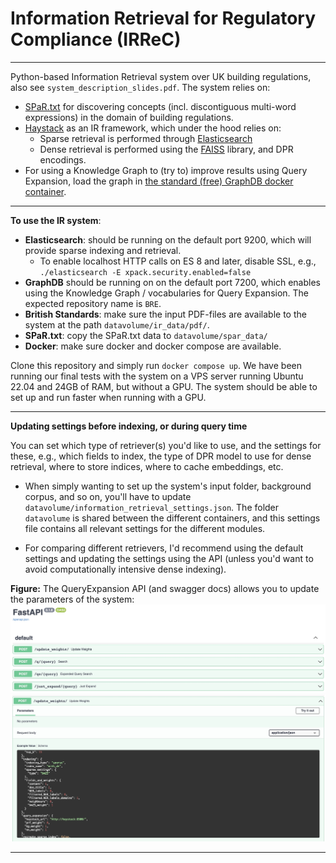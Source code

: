 # Information Retrieval for Regulatory Compliance (IRReC)

---
Python-based Information Retrieval system over UK building regulations, also see `system_description_slides.pdf`. The
system relies on:
* [SPaR.txt](https://github.com/rubenkruiper/SPaR.txt) for discovering concepts (incl. discontiguous multi-word expressions) in the domain of building regulations.
* [Haystack](https://github.com/deepset-ai/haystack/) as an IR framework, which under the hood relies on:
  * Sparse retrieval is performed through [Elasticsearch](https://www.elastic.co/downloads/elasticsearch) 
  * Dense retrieval is performed using the [FAISS](https://faiss.ai/) library, and DPR encodings.
* For using a Knowledge Graph to (try to) improve results using Query Expansion, load the
graph in [the standard (free) GraphDB docker container](https://github.com/Ontotext-AD/graphdb-docker).

---
**To use the IR system**:
* **Elasticsearch**: should be running on the default port 9200, which will provide sparse indexing and retrieval.
  * To enable localhost HTTP calls on ES 8 and later, disable SSL, e.g., `./elasticsearch -E xpack.security.enabled=false`
* **GraphDB** should be running on on the default port 7200, which enables using the Knowledge Graph / vocabularies 
for Query Expansion. The expected repository name is `BRE`.
* **British Standards**: make sure the input PDF-files are available to the system at the path `datavolume/ir_data/pdf/`.
* **SPaR.txt**: copy the SPaR.txt data to `datavolume/spar_data/`
* **Docker**: make sure docker and docker compose are available.

Clone this repository and simply run `docker compose up`. We have been running our final tests with the system on a VPS server running Ubuntu 22.04 and 24GB of RAM, but without a GPU. The system should be able to set up and run faster when running with a GPU. 
<!-- ; the assumption is that you have one of the following:
1. One or several pre-trained clustering models, enabling clustering of unseen text on a CPU. To this end copy the contents
  the `cluster_data.zip` file to the path: `datavolume/cluster_data`
2. A GPU-enabled machine, with KMCUDA set up correctly (also see note see below) to be able to create your own clustering model. -->

<!-- **FIRST RUNS**  
When the system is being run for the first time, each of the docker containers is trying
to access each-others API's to continue their own processes. Therefore, it may be required to
re-initialise some of the containers. Options include:
* restart the whole system with `docker compose up`
* restart single container from separate terminal window `sudo docker-compose up --force-recreate --no-deps -d $container_name`
with `$container_name` being one of: `haystack`, `cluster`, `spar`, `query_expansion`. -->


---
**Updating settings before indexing, or during query time**

You can set which type of retriever(s) you'd like to use, and the settings for these, e.g., which fields to index, the type of DPR model to use for dense retrieval, where to store indices, where to cache embeddings, etc. 

* When simply wanting to set up the system's input folder, background corpus, and so on, you'll have to update `datavolume/information_retrieval_settings.json`. The folder `datavolume` is shared between the different containers, and this settings file contains all relevant settings for the different modules.

* For comparing different retrievers, I'd recommend using the default settings and updating the settings using the API (unless you'd want to avoid computationally intensive dense indexing). 


**Figure:** The QueryExpansion API (and swagger docs) allows you to update the parameters of the system:
![alt text](https://github.com/rubenkruiper/irrec/blob/main/swagger_qe.jpeg?raw=true)
![alt text](https://github.com/rubenkruiper/irrec/blob/main/swagger_parameters.jpeg?raw=true)

---
<!-- Old clustering module

If interested in **training a clustering model** from scratch:

* The clustering container relies on [KMCUDA](https://github.com/src-d/kmcuda)
and, therefore, it is important to adjust the `Dockerfile` inside the Clustering folder to ensure
KMCUDA installs correctly for your system setup. An Nvidia CUDA-enabled GPU is required, currently the system runs in 
Ubuntu 18.04 on a Titan Xp (CUDA_ARCH:52, Driver Version: 470.103.01, CUDA Version: 11.4). 
* When using KMCUDA, it becomes possible to rely on cosine-based KMeans. -->

